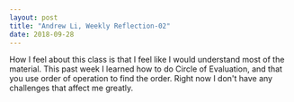 ```yaml
---
layout: post
title: "Andrew Li, Weekly Reflection-02"
date: 2018-09-28
---
```




How I feel about this class is that I feel like I would understand most of the material. This past week I learned how to do Circle of Evaluation, and that you use order of operation to find the order. Right now I don't have any challenges that affect me greatly.  
